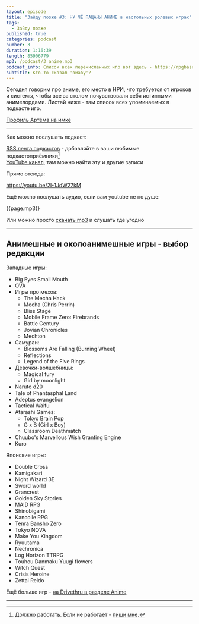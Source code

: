 ```yaml
---
layout: episode
title: "Зайду позже #3: НУ ЧЁ ПАЦАНЫ АНИМЕ в настольных ролевых играх"
tags:
  - Зайду позже
published: true
categories: podcast
number: 3
duration: 1:16:39
length: 85906779
mp3: /podcast/3_anime.mp3
podcast_info: Список всех перечисленных игр вот здесь - https://rpgbasement.xyz/2019-02-20-podcast_3/
subtitle: Кто-то сказал 'виабу'?
---
```

Сегодня говорим про аниме, его место в НРИ, что требуется от игроков и системы, чтобы все за столом почувствовали себя истинными анимелордами. Листай ниже - там список всех упоминаемых в подкасте игр.

[Профиль Артёма на имке](https://imaginaria.ru/profile/qdrn/)

---

Как можно послушать подкаст:

[RSS лента подкастов](/podcast-feed.xml) - добавляйте в ваши любимые подкастоприёмники[^1]  
[YouTube канал](https://www.youtube.com/channel/UCr-09bDJ9wvDxTMmotgOeFg), там можно найти эту и другие записи

Прямо отсюда:

https://youtu.be/2I-1JdW27kM

Ещё можно послушать аудио, если вам youtube не по душе:

{{page.mp3}}

Или можно просто [скачать mp3]({{page.mp3}}) и слушать где угодно

---
## Анимешные и околоанимешные игры - выбор редакции

Западные игры:  
 - Big Eyes Small Mouth
 - OVA
 - Игры про мехов:
     - The Mecha Hack
     - Mecha (Chris Perrin)
     - Bliss Stage
     - Mobile Frame Zero: Firebrands
     - Battle Century
     - Jovian Chronicles
     - Mechton
 - Самураи:
     - Blossoms Are Falling (Burning Wheel)
     - Reflections
     - Legend of the Five Rings
 - Девочки-волшебницы:
     - Magical fury
     - Girl by moonlight
 - Naruto d20
 - Tale of Phantasphal Land
 - Adeptus evangelion
 - Tactical Waifu
 - Atarashi Games:
    - Tokyo Brain Pop
    - G x B (Girl x Boy)
    - Classroom Deathmatch
 - Chuubo's Marvellous Wish Granting Engine
 - Kuro

Японские игры:  
 - Double Cross
 - Kamigakari
 - Night Wizard 3E
 - Sword world
 - Grancrest
 - Golden Sky Stories
 - MAID RPG
 - Shinobigami
 - Kancolle RPG
 - Tenra Bansho Zero
 - Tokyo NOVA
 - Make You Kingdom
 - Ryuutama
 - Nechronica
 - Log Horizon TTRPG
 - Touhou Danmaku Yuugi flowers
 - Witch Quest
 - Crisis Heroine
 - Zettai Reido

Ещё больше игр - [на Drivethru в разделе Anime](https://www.drivethrurpg.com/browse.php?filters=910_0_0_0_0)

---

[^1]: Должно работать. Если не работает - [пиши мне](https://t.me/wunderwaffla).
